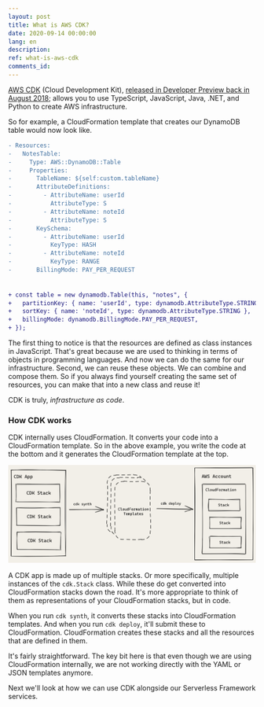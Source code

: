 ```yaml
---
layout: post
title: What is AWS CDK?
date: 2020-09-14 00:00:00
lang: en
description: 
ref: what-is-aws-cdk
comments_id: 
---
```


[AWS CDK](https://aws.amazon.com/cdk/) (Cloud Development Kit), [released in Developer Preview back in August 2018](https://aws.amazon.com/blogs/developer/aws-cdk-developer-preview/); allows you to use TypeScript, JavaScript, Java, .NET, and Python to create AWS infrastructure.

So for example, a CloudFormation template that creates our DynamoDB table would now look like.

``` diff
- Resources:
-   NotesTable:
-     Type: AWS::DynamoDB::Table
-     Properties:
-       TableName: ${self:custom.tableName}
-       AttributeDefinitions:
-         - AttributeName: userId
-           AttributeType: S
-         - AttributeName: noteId
-           AttributeType: S
-       KeySchema:
-         - AttributeName: userId
-           KeyType: HASH
-         - AttributeName: noteId
-           KeyType: RANGE
-       BillingMode: PAY_PER_REQUEST


+ const table = new dynamodb.Table(this, "notes", {
+   partitionKey: { name: 'userId', type: dynamodb.AttributeType.STRING },
+   sortKey: { name: 'noteId', type: dynamodb.AttributeType.STRING },
+   billingMode: dynamodb.BillingMode.PAY_PER_REQUEST,
+ });
```

The first thing to notice is that the resources are defined as class instances in JavaScript. That's great because we are used to thinking in terms of objects in programming languages. And now we can do the same for our infrastructure. Second, we can reuse these objects. We can combine and compose them. So if you always find yourself creating the same set of resources, you can make that into a new class and reuse it!

CDK is truly, _infrastructure as code_.

### How CDK works

CDK internally uses CloudFormation. It converts your code into a CloudFormation template. So in the above example, you write the code at the bottom and it generates the CloudFormation template at the top.

![How CDK works](/assets/diagrams/how-cdk-works.png)

A CDK app is made up of multiple stacks. Or more specifically, multiple instances of the `cdk.Stack` class. While these do get converted into CloudFormation stacks down the road. It's more appropriate to think of them as representations of your CloudFormation stacks, but in code.

When you run `cdk synth`, it converts these stacks into CloudFormation templates. And when you run `cdk deploy`, it'll submit these to CloudFormation. CloudFormation creates these stacks and all the resources that are defined in them.

It's fairly straightforward. The key bit here is that even though we are using CloudFormation internally, we are not working directly with the YAML or JSON templates anymore.

Next we'll look at how we can use CDK alongside our Serverless Framework services.
